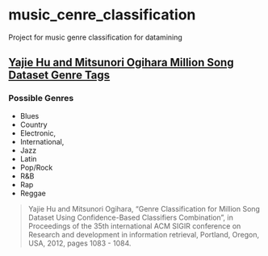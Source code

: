 # music_cenre_classification
Project for music genre classification for datamining


## [Yajie Hu and Mitsunori Ogihara Million Song Dataset Genre Tags](http://web.cs.miami.edu/home/yajiehu/resource/genre/) ##
### Possible Genres ###
- Blues
- Country
- Electronic, 
- International, 
- Jazz
- Latin
- Pop/Rock
- R&B
- Rap
- Reggae

> Yajie Hu and Mitsunori Ogihara, “Genre Classification for Million Song Dataset Using Confidence-Based Classifiers Combination”, in Proceedings of the 35th international ACM SIGIR conference on Research and development in information retrieval, Portland, Oregon, USA, 2012, pages 1083 - 1084.
